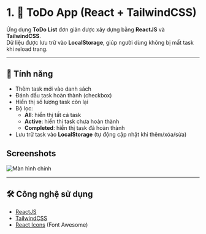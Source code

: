 # 1. 📝 ToDo App (React + TailwindCSS)

Ứng dụng **ToDo List** đơn giản được xây dựng bằng **ReactJS** và **TailwindCSS**.  
Dữ liệu được lưu trữ vào **LocalStorage**, giúp người dùng không bị mất task khi reload trang.

---

## 🚀 Tính năng

- Thêm task mới vào danh sách
- Đánh dấu task hoàn thành (checkbox)
- Hiển thị số lượng task còn lại
- Bộ lọc:
  - **All**: hiển thị tất cả task
  - **Active**: hiển thị task chưa hoàn thành
  - **Completed**: hiển thị task đã hoàn thành
- Lưu trữ task vào **LocalStorage** (tự động cập nhật khi thêm/xóa/sửa)

## Screenshots

![Màn hình chính](assets/app.png)

---

## 🛠️ Công nghệ sử dụng

- [ReactJS](https://reactjs.org/)
- [TailwindCSS](https://tailwindcss.com/)
- [React Icons](https://react-icons.github.io/react-icons/) (Font Awesome)
